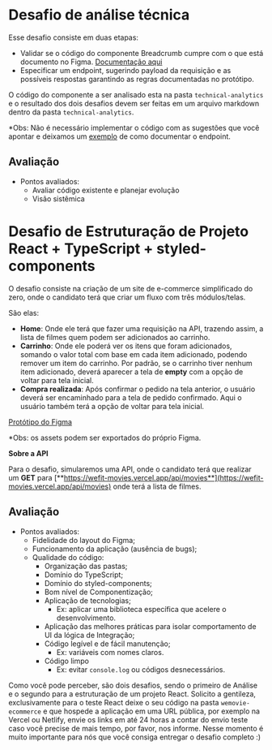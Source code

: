 # Desafio de análise técnica

Esse desafio consiste em duas etapas:

- Validar se o código do componente Breadcrumb cumpre com o que está documento no Figma. [Documentação aqui](https://www.figma.com/file/EYcIWSzoPn0IHfs5oI6o32/Teste-Front-React-WeFit-2024?type=design&node-id=9802-914&mode=design&t=6UViYcE94a5uHvGE-0)
- Especificar um endpoint, sugerindo payload da requisição e as possíveis respostas garantindo as regras documentadas no protótipo.

O código do componente a ser analisado esta na pasta `technical-analytics` e o resultado dos dois desafios devem ser feitas em um arquivo markdown dentro da pasta `technical-analytics`.

\*Obs: Não é necessário implementar o código com as sugestões que você apontar e deixamos um [exemplo](/technical-analytics/Exemplo-endpoint.md) de como documentar o endpoint.

## Avaliação

- Pontos avaliados:
  - Avaliar código existente e planejar evolução
  - Visão sistêmica

# Desafio de Estruturação de Projeto React + TypeScript + styled-components

O desafio consiste na criação de um site de e-commerce simplificado do zero, onde o candidato terá que criar um fluxo com três módulos/telas.

São elas:

- **Home**: Onde ele terá que fazer uma requisição na API, trazendo assim, a lista de filmes quem podem ser adicionados ao carrinho.
- **Carrinho**: Onde ele poderá ver os itens que foram adicionados, somando o valor total com base em cada item adicionado, podendo remover um item do carrinho. Por padrão, se o carrinho tiver nenhum item adicionado, deverá aparecer a tela de **empty** com a opção de voltar para tela inicial.
- **Compra realizada**: Após confirmar o pedido na tela anterior, o usuário deverá ser encaminhado para a tela de pedido confirmado. Aqui o usuário também terá a opção de voltar para tela inicial.

[Protótipo do Figma](https://www.figma.com/file/EYcIWSzoPn0IHfs5oI6o32/Teste-Front-React-WeFit-2024?type=design&t=ObXSBfm5ZUrCaisz-6)

\*Obs: os assets podem ser exportados do próprio Figma.

**Sobre a API**

Para o desafio, simularemos uma API, onde o candidato terá que realizar um **GET** para [**https://wefit-movies.vercel.app/api/movies**](https://wefit-movies.vercel.app/api/movies) onde terá a lista de filmes.

## Avaliação

- Pontos avaliados:
  - Fidelidade do layout do Figma;
  - Funcionamento da aplicação (ausência de bugs);
  - Qualidade do código:
    - Organização das pastas;
    - Domínio do TypeScript;
    - Domínio do styled-components;
    - Bom nível de Componentização;
    - Aplicação de tecnologias;
      - Ex: aplicar uma biblioteca específica que acelere o desenvolvimento.
    - Aplicação das melhores práticas para isolar comportamento de UI da lógica de Integração;
    - Código legível e de fácil manutenção;
      - Ex: variáveis com nomes claros.
    - Código limpo
      - Ex: evitar `console.log` ou códigos desnecessários.

Como você pode perceber, são dois desafios, sendo o primeiro de Análise e o segundo para a estruturação de um projeto React.
Solicito a gentileza, exclusivamente para o teste React deixe o seu código na pasta `wemovie-ecommerce` e que hospede a aplicação em uma URL pública, por exemplo na Vercel ou Netlify, envie os links em até 24 horas a contar do envio teste caso você precise de mais tempo, por favor, nos informe. Nesse momento é muito importante para nós que você consiga entregar o desafio completo :)
